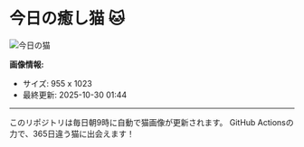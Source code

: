 # 今日の癒し猫 🐱

![今日の猫](https://cdn2.thecatapi.com/images/HBWdtLpif.jpg)

**画像情報:**
- サイズ: 955 x 1023
- 最終更新: 2025-10-30 01:44

---

このリポジトリは毎日朝9時に自動で猫画像が更新されます。
GitHub Actionsの力で、365日違う猫に出会えます！
